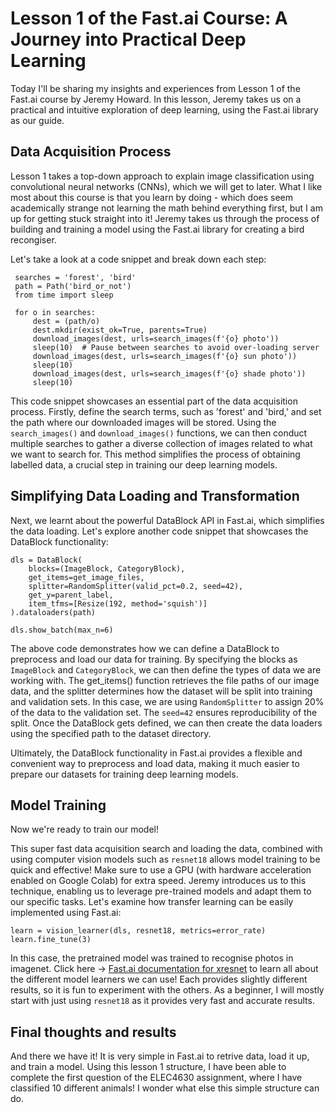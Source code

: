  # Lesson 1 of the Fast.ai Course: A Journey into Practical Deep Learning
 
 Today I'll be sharing my insights and experiences from Lesson 1 
 of the Fast.ai course by Jeremy Howard. In this lesson, Jeremy takes us on a practical 
 and intuitive exploration of deep learning, using the Fast.ai library as our guide.

## Data Acquisition Process

Lesson 1 takes a top-down approach to explain image classification using convolutional neural networks (CNNs), which we will get to later. What I like most about this course is that you learn  by doing - which does seem academically strange not learning the math behind everything first, but I am up for getting stuck straight into it! Jeremy takes us through the process of building and training a model using the Fast.ai library for creating a bird recongiser.

Let's take a look at a code snippet and break down each step:

```
 searches = 'forest', 'bird'
 path = Path('bird_or_not')
 from time import sleep

 for o in searches:
     dest = (path/o)
     dest.mkdir(exist_ok=True, parents=True)
     download_images(dest, urls=search_images(f'{o} photo'))
     sleep(10)  # Pause between searches to avoid over-loading server
     download_images(dest, urls=search_images(f'{o} sun photo'))
     sleep(10)
     download_images(dest, urls=search_images(f'{o} shade photo'))
     sleep(10)

```

This code snippet showcases an essential part of the data acquisition process. Firstly, define the search terms, such as 'forest' and 'bird,' and set the path where our downloaded images will be stored. Using the `search_images()` and `download_images()` functions, we can then conduct multiple searches to gather a diverse collection of images related to what we want to search for. This method simplifies the process of obtaining labelled data, a crucial step in training our deep learning models.

## Simplifying Data Loading and Transformation

Next, we learnt about the powerful DataBlock API in Fast.ai, which simplifies the data loading. Let's explore another code snippet that showcases the DataBlock functionality:

```
dls = DataBlock(
    blocks=(ImageBlock, CategoryBlock),
    get_items=get_image_files,
    splitter=RandomSplitter(valid_pct=0.2, seed=42),
    get_y=parent_label,
    item_tfms=[Resize(192, method='squish')]
).dataloaders(path)

dls.show_batch(max_n=6)
```
The above code demonstrates how we can define a DataBlock to preprocess and load our data for training. By specifying the blocks as `ImageBlock` and `CategoryBlock`, we can then define the types of data we are working with. The get_items() function retrieves the file paths of our image data, and the splitter determines how the dataset will be split into training and validation sets. In this case, we are using `RandomSplitter` to assign 20% of the data to the validation set. The `seed=42` ensures reproducibility of the split. Once the DataBlock gets defined, we can then create the data loaders using the specified path to the dataset directory. 

Ultimately, the DataBlock functionality in Fast.ai provides a flexible and convenient way to preprocess and load data, making it much easier to prepare our datasets for training deep learning models.

## Model Training

Now we're ready to train our model! 

This super fast data acquisition search and loading the data, combined with using computer vision models such as `resnet18` allows model training to be quick and effective! Make sure to use a GPU (with hardware acceleration enabled on Google Colab) for extra speed. Jeremy introduces us to this technique, enabling us to leverage pre-trained models and adapt them to our specific tasks. Let's examine how transfer learning can be easily implemented using Fast.ai:

```
learn = vision_learner(dls, resnet18, metrics=error_rate)
learn.fine_tune(3)
```
In this case, the pretrained model was trained to recognise photos in imagenet. Click here -> [Fast.ai documentation for xresnet](https://docs.fast.ai/vision.models.xresnet.html) to learn all about the different model learners we can use! Each provides slightly different results, so it is fun to experiment with the others. As a beginner, I will mostly start with just using `resnet18` as it provides very fast and accurate results.

## Final thoughts and results
And there we have it! It is very simple in Fast.ai to retrive data, load it up, and train a model. Using this lesson 1 structure, I have been able to complete the first question of the ELEC4630 assignment, where I have classified 10 different animals! I wonder what else this simple structure can do.




